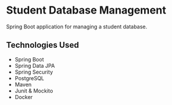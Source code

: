 # Student Database Management

Spring Boot application for managing a student database.

## Technologies Used

- Spring Boot
- Spring Data JPA
- Spring Security
- PostgreSQL
- Maven
- Junit & Mockito
- Docker
